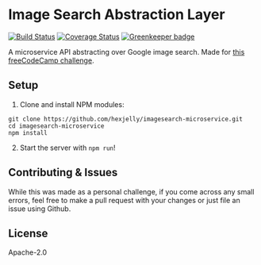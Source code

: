 # Image Search Abstraction Layer

[![Build Status](https://travis-ci.org/hexjelly/imagesearch-microservice.svg)](https://travis-ci.org/hexjelly/imagesearch-microservice) [![Coverage Status](https://coveralls.io/repos/github/hexjelly/imagesearch-microservice/badge.svg?branch=master)](https://coveralls.io/github/hexjelly/imagesearch-microservice?branch=master) [![Greenkeeper badge](https://badges.greenkeeper.io/hexjelly/imagesearch-microservice.svg)](https://greenkeeper.io/)

A microservice API abstracting over Google image search. Made for [this freeCodeCamp challenge](https://www.freecodecamp.org/challenges/image-search-abstraction-layer).


## Setup

1.  Clone and install NPM modules:
```
git clone https://github.com/hexjelly/imagesearch-microservice.git
cd imagesearch-microservice
npm install
```

2.  Start the server with `npm run`!


## Contributing & Issues

While this was made as a personal challenge, if you come across any small errors, feel free to make a pull request with your changes or just file an issue using Github.


## License

Apache-2.0
